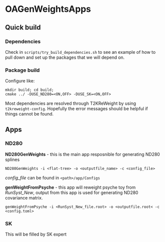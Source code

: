 # OAGenWeightsApps

## Quick build

### Dependencies

Check in `scripts/try_build_dependencies.sh` to see an example of how to pull down and set up the packages that we will depend on.

### Package build

Configure like:

```
mkdir build; cd build;
cmake ../ -DUSE_ND280=<ON,OFF> -DUSE_SK=<ON,OFF>
```

Most dependencies are resolved through T2KReWeight by using `t2kreweight-config`.
Hopefully the error messages should be helpful if things cannot be found.

## Apps

### ND280

**ND280GenWeights** - this is the main app resposnible for generating ND280 splines
```
ND280GenWeights -i <flat-tree> -o <outputfile_name> -c <config_file>
```
*config_file* can be found in `<path>/app/Configs`

**genWeightFromPsyche** - this app will reweight psyche toy from *RunSyst_New*, output from this app
is used for generating ND280 covariance matrix. 
```
genWeightFromPsyche -i <RunSyst_New_file.root> -o <outputfile.root< -c <config.toml>
```
### SK
This will be filled by SK expert
